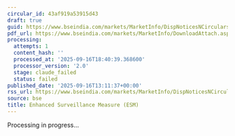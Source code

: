 ```yaml
---
circular_id: 43af919a53915d43
draft: true
guid: https://www.bseindia.com/markets/MarketInfo/DispNoticesNCirculars.aspx?Noticeid={3853A4D1-A5C4-4C88-BAAB-F4C4167885C7}&noticeno=20250916-68&dt=09/16/2025&icount=68&totcount=79&flag=0
pdf_url: https://www.bseindia.com/markets/MarketInfo/DownloadAttach.aspx?id=20250916-68&attachedId=da9b5eed-8c05-4da8-9cc2-3017008d2d15
processing:
  attempts: 1
  content_hash: ''
  processed_at: '2025-09-16T18:40:39.368600'
  processor_version: '2.0'
  stage: claude_failed
  status: failed
published_date: '2025-09-16T13:11:37+00:00'
rss_url: https://www.bseindia.com/markets/MarketInfo/DispNoticesNCirculars.aspx?Noticeid={3853A4D1-A5C4-4C88-BAAB-F4C4167885C7}&noticeno=20250916-68&dt=09/16/2025&icount=68&totcount=79&flag=0
source: bse
title: Enhanced Surveillance Measure (ESM)
---
```


Processing in progress...